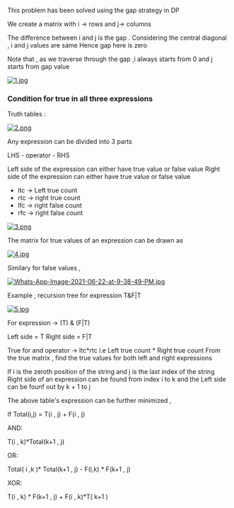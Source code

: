 This problem has been solved using the gap strategy in DP 

We create a matrix with i -> rows and j-> columns

The difference between i and j is the gap .
Considering the central diagonal , i and j values are same
Hence gap here is zero

Note that , as we traverse through the gap ,i always starts from 0 and j starts from gap value

[![1.jpg](https://i.postimg.cc/Fs1QPVgL/1.jpg)](https://postimg.cc/zVmMvWQz)

### Condition for true in all three expressions

Truth tables : 

[![2.png](https://i.postimg.cc/MGsrhhYb/2.png)](https://postimg.cc/8F6HvX9j)

Any expression can be divided into 3 parts

LHS - operator - RHS

Left side of the expression can either have true value or false value
Right side of the expression can either have true value or false value

+ ltc -> Left true count
+ rtc -> right true count
+ lfc -> right false count
+ rfc -> right false count

[![3.png](https://i.postimg.cc/NMKHkfkX/3.png)](https://postimg.cc/ZBhnTmgY)

The matrix for true values of an expression can be drawn as 

[![4.jpg](https://i.postimg.cc/G2zbtkyJ/4.jpg)](https://postimg.cc/2bqsXLTV)

Similary for false values , 

[![Whats-App-Image-2021-06-22-at-9-38-49-PM.jpg](https://i.postimg.cc/tRZrXFVh/Whats-App-Image-2021-06-22-at-9-38-49-PM.jpg)](https://postimg.cc/pyvQChCT)


Example , 
recursion tree for expression T&F|T

[![5.jpg](https://i.postimg.cc/XvgvBZGL/5.jpg)](https://postimg.cc/qtzr9vG6)

For expression -> (T) & (F|T)

Left side  = T
Right side = F|T

True for and operator -> ltc*rtc i.e Left true count * Right true count
From the true matrix , find the true values for both left and right expressions

If i is the zeroth position of the string and j is the last index of the string
Right side of an expression can be found from index i to k and the Left side can be founf out by k + 1 to j 

The above table's expression can be further minimized , 

If
Total(i,j) = T(i , j) + F(i , j)

AND:

T(i , k)*Total(k+1 , j)

OR:

Total( i ,k )* Total(k+1 , j) - F(i,k) * F(k+1 , j)

XOR:

T(i , k) * F(k+1 , j) + F(i , k)*T( k+1 )



